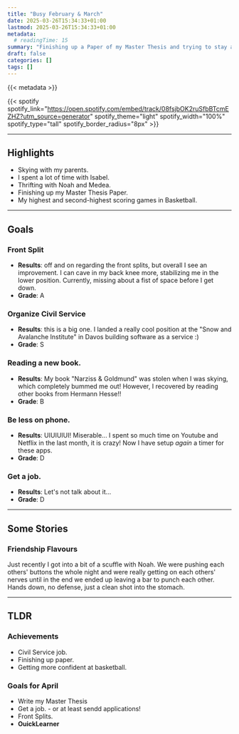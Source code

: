 ```yaml
---
title: "Busy February & March"
date: 2025-03-26T15:34:33+01:00
lastmod: 2025-03-26T15:34:33+01:00
metadata:
  # readingTime: 15
summary: "Finishing up a Paper of my Master Thesis and trying to stay afloat."
draft: false
categories: []
tags: []
---
```


{{< metadata >}}


{{< spotify spotify_link="https://open.spotify.com/embed/track/08fsjbOK2ruSfbBTcmEZHZ?utm_source=generator" spotify_theme="light" spotify_width="100%" spotify_type="tall" spotify_border_radius="8px" >}}

***

## Highlights
- Skying with my parents.
- I spent a lot of time with Isabel.
- Thrifting with Noah and Medea.
- Finishing up my Master Thesis Paper.
- My highest and second-highest scoring games in Basketball.

***

## Goals
### Front Split

- **Results**: off and on regarding the front splits, but overall I see an improvement. I can cave in my back knee more, stabilizing me in the lower position. Currently, missing about a fist of space before I get down.
- **Grade**: A

### Organize Civil Service

- **Results**: this is a big one. I landed a really cool position at the "Snow and Avalanche Institute" in Davos building software as a service :)
- **Grade**: S

### Reading a new book.

- **Results**: My book "Narziss & Goldmund" was stolen when I was skying, which completely bummed me out! However, I recovered by reading other books from Hermann Hesse!!
- **Grade**: B

### Be less on phone.

- **Results**: UIUIUIUI! Miserable... I spent so much time on Youtube and Netflix in the last month, it is crazy! Now I have setup _again_ a timer for these apps.
- **Grade**: D

### Get a job.

- **Results**: Let's not talk about it...
- **Grade**: D

***

## Some Stories
### Friendship Flavours
Just recently I got into a bit of a scuffle with Noah. We were pushing each others' buttons the whole night and were really getting on each others' nerves until in the end we ended up leaving a bar to punch each other. Hands down, no defense, just a clean shot into the stomach.

***

## TLDR
### Achievements
- Civil Service job.
- Finishing up paper.
- Getting more confident at basketball.

### Goals for April
- Write my Master Thesis
- Get a job. - or at least sendd applications!
- Front Splits.
- **OuickLearner**
